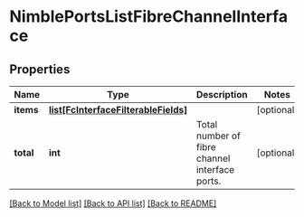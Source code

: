 # NimblePortsListFibreChannelInterface

## Properties
Name | Type | Description | Notes
------------ | ------------- | ------------- | -------------
**items** | [**list[FcInterfaceFilterableFields]**](FcInterfaceFilterableFields.md) |  | [optional] 
**total** | **int** | Total number of fibre channel interface ports. | [optional] 

[[Back to Model list]](../README.md#documentation-for-models) [[Back to API list]](../README.md#documentation-for-api-endpoints) [[Back to README]](../README.md)


